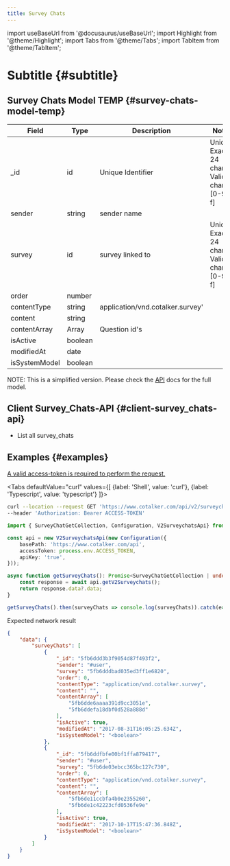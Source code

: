 ```yaml
---
title: Survey Chats
---
```

import useBaseUrl from '@docusaurus/useBaseUrl'; 
import Highlight from '@theme/Highlight';
import Tabs from '@theme/Tabs';
import TabItem from '@theme/TabItem';

# Subtitle {#subtitle}
## Survey Chats Model TEMP {#survey-chats-model-temp}

| Field | Type | Description | Notes |
| ----  | ---- | ----------- | ----  |
| _id   | id   | Unique Identifier   | Unique. Exactly 24 chars. Valid chars [0-9a-f] |
| sender | string | sender name 
| survey  | id | survey linked to | Unique. Exactly 24 chars. Valid chars [0-9a-f] |
| order  | number |
| contentType  | string | application/vnd.cotalker.survey'
| content | string | 
| contentArray | Array | Question id's
| isActive | boolean | 
| modifiedAt | date |
| isSystemModel | boolean |
NOTE: This is a simplified version. Please check the [API](https://api.cotalker.com) docs for the full model.


## Client Survey_Chats-API {#client-survey_chats-api}
* List all survey_chats

## Examples {#examples}
[A valid access-token is required to perform the request.](/docs/documentation/api/auth)

<Tabs defaultValue="curl" values={[ {label: 'Shell', value: 'curl'}, {label: 'Typescript', value: 'typescript'} ]}>
<TabItem value="curl">

```bash
curl --location --request GET 'https://www.cotalker.com/api/v2/surveychats/' \
--header 'Authorization: Bearer ACCESS-TOKEN'
``` 

</TabItem>
<TabItem value="typescript" example="api_properties.ts">

```typescript
import { SurveyChatGetCollection, Configuration, V2SurveychatsApi} from "@cotalker/cotalker-api";

const api = new V2SurveychatsApi(new Configuration({
    basePath: 'https://www.cotalker.com/api',
    accessToken: process.env.ACCESS_TOKEN,
    apiKey: 'true',
}));

async function getSurveyChats(): Promise<SurveyChatGetCollection | undefined> {
    const response = await api.getV2Surveychats();
    return response.data?.data;
}

getSurveyChats().then(surveyChats => console.log(surveyChats)).catch(e=>console.log(e))

``` 

</TabItem>
</Tabs>

Expected network result 
<!-- response=api_user.json -->
```json
{
    "data": {
        "surveyChats": [
            {
                "_id": "5fb6ddd3b3f9054d87f493f2",
                "sender": "#user",
                "survey": "5fb6dddbad035ed3ff1e6820",
                "order": 0,
                "contentType": "application/vnd.cotalker.survey",
                "content": "",
                "contentArray": [
                    "5fb6dde6aaaa391d9cc3051e",
                    "5fb6ddefa18dbf0d528a888d"
                ],
                "isActive": true,
                "modifiedAt": "2017-08-31T16:05:25.634Z",
                "isSystemModel": "<boolean>"
            },
            {
                "_id": "5fb6ddfbfe00bf1ffa879417",
                "sender": "#user",
                "survey": "5fb6de03ebcc365bc127c730",
                "order": 0,
                "contentType": "application/vnd.cotalker.survey",
                "content": "",
                "contentArray": [
                    "5fb6de11ccbfa4b0e2355260",
                    "5fb6de1c42223cfd0536fe9e"
                ],
                "isActive": true,
                "modifiedAt": "2017-10-17T15:47:36.848Z",
                "isSystemModel": "<boolean>"
            }
        ]
    }
}



``` 